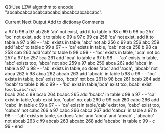 Q3:Use LZW algorithm to encode "abcabcabcabcabcabcabc|abcabcabcabcabc".
                             
Current	      Next    	Output	     Add to dictionay    	  Comments

  a 97	      b 98	      a 97	          ab 256	          'ab' not exist, add it to table
  b 98    	  c 99	      b 98	          bc 257	          'bc' not exist, add it to table
  c 99	      a 97	      c 99	          ca 258	          'ca' not exist, add it to table
  a 97	      b 98	      -	                -	              'ab' exists in table, 'abc' not
  ab 256	    c 99	      ab 256	        abc 259	           add 'abc' to table
  c 99	      a 97	      -	                -	              'ca' exists in table, 'cab' not
  ca 258	    b 98	      ca 258	        cab 260	           add 'cab' to table
  b 98	      c 99	      -               	-	              'bc' exists in table, 'bca' not
  bc 257	    a 97	      bc 257	        bca 261	           add 'bca' to table
  a 97       	b 98	      -               	-	              'ab' exists in table, 'abc' exists too, 'abca' not
  abc 259	    a 97	      abc 259	        abca 262	         add 'abca' in table
  a 97	      b 98	      -               	-	              'ab' exists in table, so does 'abc' and 'abca', 'abcab' not
  abca 262  	b 98	      abca 262      	abcab 263	         add 'abcab' in table
  b 98	      c 99	      -	                -	              'bc' exists in table, bca' exist too, 'bcab' not
  bca 261   	b 98	      bca 261       	bcab 264	         add 'bcab' to table
  b 98	      c 99	      -               	-	              'bc' exist in table,'bca' exist too, bcab' exist too,'bcabc' not  
  bcab 264	  c 99	      bcab 264	      bcabc 265          add 'bcabc' in table
  c 99        a 97        -                 -               'ca' exist in table,'cab' exist too, 'cabc' not
  cab 260     c 99        cab 260         cabc 266           add 'cabc' in table
  c 99        a 97        -                 -               'ca' exist in table,'cab' exist too, 'cabc' exist too, 'cabca' not
  cabc 266    a 97        cabc 266        cabca 267          add 'cabca' in table
  a 97	      b 98	      -               	-	              'ab' exists in table, so does 'abc' and 'abca' and  'abcab' , 'abcabc' not
  abcab 263   c 99        abcab 263       abcabc 268         add 'abcabc' in table
  c 99          -         c 99              -                end
